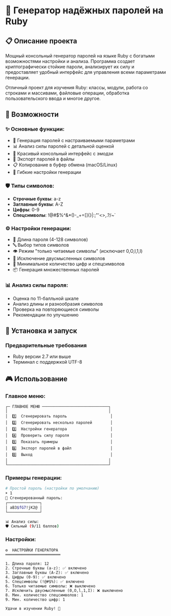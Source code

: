 # 🔐 Генератор надёжных паролей на Ruby

## 📋 Описание проекта

Мощный консольный генератор паролей на языке Ruby с богатыми возможностями настройки и анализа. Программа создает криптографически стойкие пароли, анализирует их силу и предоставляет удобный интерфейс для управления всеми параметрами генерации.

Отличный проект для изучения Ruby: классы, модули, работа со строками и массивами, файловые операции, обработка пользовательского ввода и многое другое.

## 🎯 Возможности

### ✨ Основные функции:
- 🎲 Генерация паролей с настраиваемыми параметрами
- 📊 Анализ силы паролей с детальной оценкой
- 🎨 Красивый консольный интерфейс с эмодзи
- 💾 Экспорт паролей в файлы
- 📋 Копирование в буфер обмена (macOS/Linux)
- 🔧 Гибкие настройки генерации

### 🛡️ Типы символов:
- **Строчные буквы**: a-z
- **Заглавные буквы**: A-Z  
- **Цифры**: 0-9
- **Спецсимволы**: !@#$%^&*()-_+=[]{}|\:;"'<>,.?/~`

### ⚙️ Настройки генерации:
- 📏 Длина пароля (4-128 символов)
- 🔤 Выбор типов символов
- 👁️ Режим "только читаемые символы" (исключает 0,O,l,1,I)
- 🚫 Исключение двусмысленных символов
- 🔢 Минимальное количество цифр и спецсимволов
- 📦 Генерация множественных паролей

### 📊 Анализ силы пароля:
- Оценка по 11-балльной шкале
- Анализ длины и разнообразия символов
- Проверка на повторяющиеся символы
- Рекомендации по улучшению

## 🚀 Установка и запуск

### Предварительные требования
- Ruby версии 2.7 или выше
- Терминал с поддержкой UTF-8


## 🎮 Использование

### Главное меню:
```
┌─ ГЛАВНОЕ МЕНЮ ─────────────────────────────┐
│                                            │
│  1️⃣  Сгенерировать пароль                   │
│  2️⃣  Сгенерировать несколько паролей        │
│  3️⃣  Настройки генератора                   │
│  4️⃣  Проверить силу пароля                  │
│  5️⃣  Показать примеры                       │
│  6️⃣  Экспорт паролей в файл                 │
│  0️⃣  Выход                                  │
│                                            │
└────────────────────────────────────────────┘
```

### Примеры генерации:
```bash
# Простой пароль (настройки по умолчанию)
➤ 1
🎉 Сгенерированный пароль:
┌──────────────┐
│ aB3$fG7!jK2@ │
└──────────────┘

📊 Анализ силы:
🛡️ Сильный (9/11 баллов)
```

### Настройки:
```
⚙️  НАСТРОЙКИ ГЕНЕРАТОРА
════════════════════════

1. Длина пароля: 12
2. Строчные буквы (a-z): ✅ включено
3. Заглавные буквы (A-Z): ✅ включено
4. Цифры (0-9): ✅ включено
5. Спецсимволы (!@#$%): ✅ включено
6. Только читаемые символы: ❌ выключено
7. Исключить двусмысленные (0,O,l,1,I): ❌ выключено
8. Мин. количество спецсимволов: 1
9. Мин. количество цифр: 1
```
```
Удачи в изучении Ruby! 🔴
